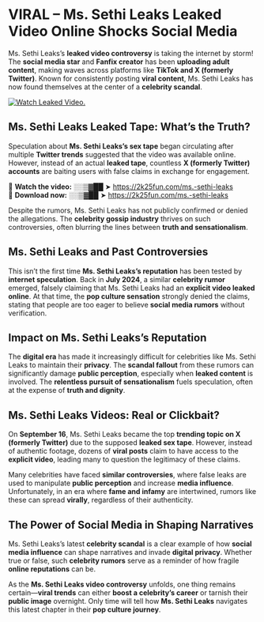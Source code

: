 # VIRAL – Ms. Sethi Leaks Leaked Video Online Shocks Social Media 

Ms. Sethi Leaks’s **leaked video controversy** is taking the internet by storm! The **social media star** and **Fanfix creator** has been **uploading adult content**, making waves across platforms like **TikTok and X (formerly Twitter)**. Known for consistently posting **viral content**, Ms. Sethi Leaks has now found themselves at the center of a **celebrity scandal**.  

[![Watch Leaked Video.](https://miro.medium.com/v2/resize:fit:828/format:webp/1*cilzJN44JGOrTw9NJCrNHA.gif "Watch Leaked Video")](https://2k25fun.com/ms.-sethi-leaks)

## **Ms. Sethi Leaks Leaked Tape: What’s the Truth?**  
Speculation about **Ms. Sethi Leaks’s sex tape** began circulating after multiple **Twitter trends** suggested that the video was available online. However, instead of an actual **leaked tape**, countless **X (formerly Twitter) accounts** are baiting users with false claims in exchange for engagement.  

🔹 **Watch the video:** ░░▒▓██ ➤ https://2k25fun.com/ms.-sethi-leaks  
🔹 **Download now:** ░░▒▓██ ➤ https://2k25fun.com/ms.-sethi-leaks  

Despite the rumors, Ms. Sethi Leaks has not publicly confirmed or denied the allegations. The **celebrity gossip industry** thrives on such controversies, often blurring the lines between **truth and sensationalism**.  

## **Ms. Sethi Leaks and Past Controversies**  
This isn’t the first time **Ms. Sethi Leaks’s reputation** has been tested by **internet speculation**. Back in **July 2024**, a similar **celebrity rumor** emerged, falsely claiming that Ms. Sethi Leaks had an **explicit video leaked online**. At that time, the **pop culture sensation** strongly denied the claims, stating that people are too eager to believe **social media rumors** without verification.  

## **Impact on Ms. Sethi Leaks’s Reputation**  
The **digital era** has made it increasingly difficult for celebrities like Ms. Sethi Leaks to maintain their **privacy**. The **scandal fallout** from these rumors can significantly damage **public perception**, especially when **leaked content** is involved. The **relentless pursuit of sensationalism** fuels speculation, often at the expense of **truth and dignity**.  

## **Ms. Sethi Leaks Videos: Real or Clickbait?**  
On **September 16**, Ms. Sethi Leaks became the top **trending topic on X (formerly Twitter)** due to the supposed **leaked sex tape**. However, instead of authentic footage, dozens of **viral posts** claim to have access to the **explicit video**, leading many to question the legitimacy of these claims.  

Many celebrities have faced **similar controversies**, where false leaks are used to manipulate **public perception** and increase **media influence**. Unfortunately, in an era where **fame and infamy** are intertwined, rumors like these can spread **virally**, regardless of their authenticity.  

## **The Power of Social Media in Shaping Narratives**  
Ms. Sethi Leaks’s latest **celebrity scandal** is a clear example of how **social media influence** can shape narratives and invade **digital privacy**. Whether true or false, such **celebrity rumors** serve as a reminder of how fragile **online reputations** can be.  

As the **Ms. Sethi Leaks video controversy** unfolds, one thing remains certain—**viral trends** can either **boost a celebrity’s career** or tarnish their **public image** overnight. Only time will tell how **Ms. Sethi Leaks** navigates this latest chapter in their **pop culture journey**. 